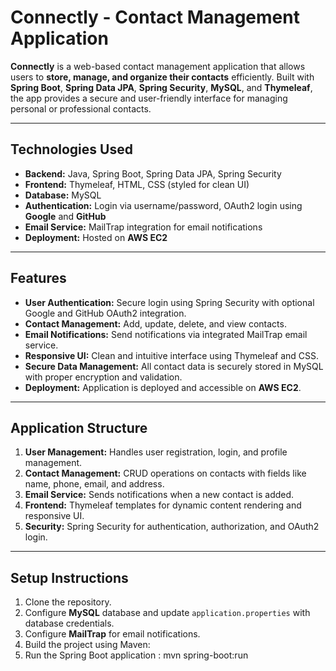 # Connectly - Contact Management Application

**Connectly** is a web-based contact management application that allows users to **store, manage, and organize their contacts** efficiently. Built with **Spring Boot**, **Spring Data JPA**, **Spring Security**, **MySQL**, and **Thymeleaf**, the app provides a secure and user-friendly interface for managing personal or professional contacts.

---

## **Technologies Used**

- **Backend:** Java, Spring Boot, Spring Data JPA, Spring Security  
- **Frontend:** Thymeleaf, HTML, CSS (styled for clean UI)  
- **Database:** MySQL  
- **Authentication:** Login via username/password, OAuth2 login using **Google** and **GitHub**  
- **Email Service:** MailTrap integration for email notifications  
- **Deployment:** Hosted on **AWS EC2**  

---

## **Features**

- **User Authentication:** Secure login using Spring Security with optional Google and GitHub OAuth2 integration.  
- **Contact Management:** Add, update, delete, and view contacts.  
- **Email Notifications:** Send notifications via integrated MailTrap email service.  
- **Responsive UI:** Clean and intuitive interface using Thymeleaf and CSS.  
- **Secure Data Management:** All contact data is securely stored in MySQL with proper encryption and validation.  
- **Deployment:** Application is deployed and accessible on **AWS EC2**.  

---

## **Application Structure**

1. **User Management:** Handles user registration, login, and profile management.  
2. **Contact Management:** CRUD operations on contacts with fields like name, phone, email, and address.  
3. **Email Service:** Sends notifications when a new contact is added.  
4. **Frontend:** Thymeleaf templates for dynamic content rendering and responsive UI.  
5. **Security:** Spring Security for authentication, authorization, and OAuth2 login.  

---

## **Setup Instructions**

1. Clone the repository.  
2. Configure **MySQL** database and update `application.properties` with database credentials.  
3. Configure **MailTrap** for email notifications.  
4. Build the project using Maven:  
5. Run the Spring Boot application : mvn spring-boot:run
